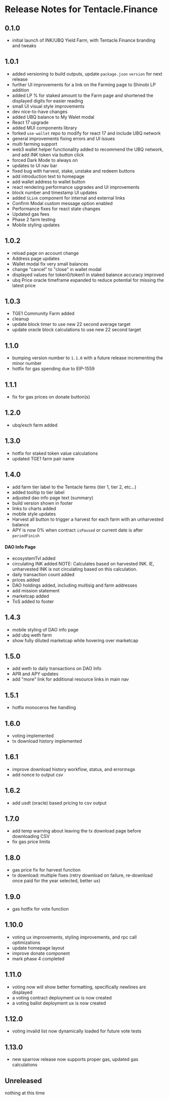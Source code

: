 # Release Notes for Tentacle.Finance

## 0.1.0

- initial launch of INK/UBQ Yield Farm, with Tentacle.Finance branding and tweaks

## 1.0.1

- added versioning to build outputs, update `package.json` `version` for next release
- further UI improvements for a link on the Farming page to Shinobi LP addition
- added LP % for staked amount to the Farm page and shortened the displayed digits for easier reading
- small UI visual style improvements
- dev nice-to-have changes
- added UBQ balance to My Walet modal
- React 17 upgrade
- added MUI components library
- forked `use-wallet` repo to modify for react 17 and include UBQ network
- general improvements fixing errors and UI issues
- multi farming support
- web3 wallet helper functionality added to recommend the UBQ network, and add INK token via button click
- forced Dark Mode to always on
- updates to UI nav bar
- fixed bug with harvest, stake, unstake and redeem buttons
- add introduction text to homepage
- add wallet address to wallet button
- react rendering performance upgrades and UI improvements
- block number and timestamp UI updates
- added `SLink` component for internal and external links
- Confirm Modal custom message option enabled
- Performance fixes for react state changes
- Updated gas fees
- Phase 2 farm testing
- Mobile styling updates

## 1.0.2

- reload page on account change
- Address page updates
- Wallet modal fix very small balances
- change "cancel" to "close" in wallet modal
- displayed values for token0/token1 in staked balance accuracy improved
- ubq Price oracle timeframe expanded to reduce potential for missing the latest price

## 1.0.3

- TGE1 Community Farm added
- cleanup
- update block timer to use new 22 second average target
- update oracle block calculations to use new 22 second target

## 1.1.0

- bumping version number to `1.1.0` with a future release incrementing the minor number
- hotfix for gas spending due to EIP-1559

## 1.1.1

- fix for gas prices on donate button(s)

## 1.2.0

- ubq/esch farm added

## 1.3.0

- hotfix for staked token value calculations
- updated TGE1 farm pair name

## 1.4.0

- add farm tier label to the Tentacle farms (tier 1, tier 2, etc...)
- added tooltip to tier label
- adjusted dao info page text (summary)
- build version shown in footer
- links to charts added
- mobile style updates
- Harvest all button to trigger a harvest for each farm with an unharvested balance
- APY is now 0% when contract `isPaused` or current date is after `periodFinish`

#### DAO Info Page

- ecosystemTvl added
- circulating INK added NOTE: Calculates based on harvested INK. IE, unharvested INK is not circulating based on this calculation.
- daily transaction count added
- prices added
- DAO holdings added, including multisig and farm addresses
- add mission statement
- marketcap added
- ToS added to footer

## 1.4.3

- mobile styling of DAO info page
- add ubq weth farm
- show fully diluted marketcap while hovering over marketcap

## 1.5.0

- add weth to daily transactions on DAO Info
- APR and APY updates
- add "more" link for additional resource links in main nav

## 1.5.1

- hotfix monoceros fee handling

## 1.6.0

- voting implemented
- tx download history implemented

## 1.6.1

- improve download history workflow, status, and errormsgs
- add nonce to output csv

## 1.6.2

- add usdt (oracle) based pricing to csv output

## 1.7.0

- add temp warning about leaving the tx download page before downloading CSV
- fix gas price limits

## 1.8.0

- gas price fix for harvest function
- tx download: multiple fixes (retry download on failure, re-download once paid for the year selected, better ux)

## 1.9.0

- gas hotfix for vote function

## 1.10.0

- voting ux improvements, styling improvements, and rpc call optimizations
- update homepage layout
- improve donate component
- mark phase 4 completed

## 1.11.0

- voting now will show better formatting, specifically newlines are displayed
- a voting contract deployment ux is now created
- a voting ballot deployment ux is now created

## 1.12.0

- voting invalid list now dynamically loaded for future vote tests

## 1.13.0

- new sparrow release now supports proper gas, updated gas calculations

## Unreleased

nothing at this time
